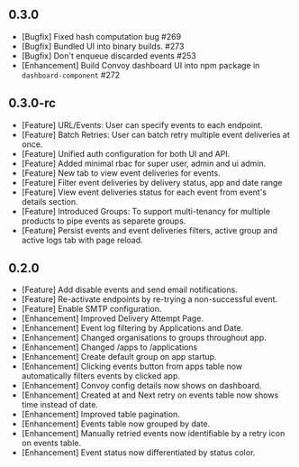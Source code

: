 ## 0.3.0
* [Bugfix] Fixed hash computation bug #269
* [Bugfix] Bundled UI into binary builds. #273
* [Bugfix] Don't enqueue discarded events #253
* [Enhancement] Build Convoy dashboard UI into npm package in `dashboard-component` #272

## 0.3.0-rc
* [Feature] URL/Events: User can specify events to each endpoint.
* [Feature] Batch Retries: User can batch retry multiple event deliveries at once.
* [Feature] Unified auth configuration for both UI and API.
* [Feature] Added minimal rbac for super user, admin and ui admin.
* [Feature] New tab to view event deliveries for events. 
* [Feature] Filter event deliveries by delivery status, app and date range
* [Feature] View event deliveries status for each event from event's details section. 
* [Feature] Introduced Groups: To support multi-tenancy for multiple products to pipe events as separete groups.
* [Feature] Persist events and event deliveries filters, active group and active logs tab with page reload.

## 0.2.0
* [Feature] Add disable events and send email notifications.
* [Feature] Re-activate endpoints by re-trying a non-successful event.
* [Feature] Enable SMTP configuration.
* [Enhancement] Improved Delivery Attempt Page.
* [Enhancement] Event log filtering by Applications and Date.
* [Enhancement] Changed organisations to groups throughout app.
* [Enhancement] Changed /apps to /applications
* [Enhancement] Create default group on app startup.
* [Enhancement] Clicking events button from apps table now automatically filters events by clicked app.
* [Enhancement] Convoy config details now shows on dashboard.
* [Enhancement] Created at and Next retry on events table now shows time instead of date.
* [Enhancement] Improved table pagination.
* [Enhancement] Events table now grouped by date.
* [Enhancement] Manually retried events now identifiable by a retry icon on events table.
* [Enhancement] Event status now differentiated by status color.
